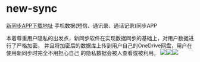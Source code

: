 # new-sync
[新同步APP下载地址](https://raw.githubusercontent.com/qgswsg/new-sync/master/new-sync.apk)
手机数据(短信、通讯录、通话记录)同步APP

本着尊重用户隐私的出发点，新同步软件在实现数据同步的基础上，对用户数据进行了严格加密。
并且将加密后的数据库上传到用户自己的OneDrive网盘，用户在使用新同步时完全不用担心自己
的隐私数据会被人查看或被利用。
![](https://github.com/qgswsg/new-sync/blob/master/Screenshot_2018-03-12-18-06-17.jpg)![](https://github.com/qgswsg/new-sync/blob/master/Screenshot_2018-03-12-17-39-27.jpg)![](https://github.com/qgswsg/new-sync/blob/master/Screenshot_2018-03-12-17-39-36.jpg)
